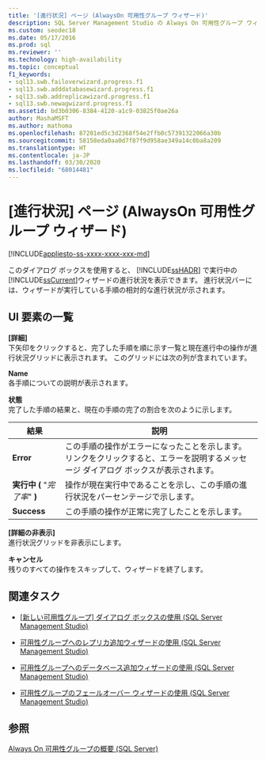 ```yaml
---
title: '[進行状況] ページ (AlwaysOn 可用性グループ ウィザード)'
description: SQL Server Management Studio の Always On 可用性グループ ウィザードの [進行状況ページ] のオプションについて説明します。
ms.custom: seodec18
ms.date: 05/17/2016
ms.prod: sql
ms.reviewer: ''
ms.technology: high-availability
ms.topic: conceptual
f1_keywords:
- sql13.swb.failoverwizard.progress.f1
- sql13.swb.adddatabasewizard.progress.f1
- sql13.swb.addreplicawizard.progress.f1
- sql13.swb.newagwizard.progress.f1
ms.assetid: bd3b0306-8384-4120-a1c9-03825f0ae26a
author: MashaMSFT
ms.author: mathoma
ms.openlocfilehash: 87201ed5c3d2368f54e2ffb0c57391322066a30b
ms.sourcegitcommit: 58158eda0aa0d7f87f9d958ae349a14c0ba8a209
ms.translationtype: HT
ms.contentlocale: ja-JP
ms.lasthandoff: 03/30/2020
ms.locfileid: "68014481"
---
```

# <a name="progress-page-always-on-availability-group-wizards"></a>[進行状況] ページ (AlwaysOn 可用性グループ ウィザード)
[!INCLUDE[appliesto-ss-xxxx-xxxx-xxx-md](../../../includes/appliesto-ss-xxxx-xxxx-xxx-md.md)]

  このダイアログ ボックスを使用すると、 [!INCLUDE[ssHADR](../../../includes/sshadr-md.md)] で実行中の [!INCLUDE[ssCurrent](../../../includes/sscurrent-md.md)]ウィザードの進行状況を表示できます。 進行状況バーには、ウィザードが実行している手順の相対的な進行状況が示されます。  
  
## <a name="uielement-list"></a>UI 要素の一覧  
 **[詳細]**  
 下矢印をクリックすると、完了した手順を順に示す一覧と現在進行中の操作が進行状況グリッドに表示されます。 このグリッドには次の列が含まれています。  
  
 **Name**  
 各手順についての説明が表示されます。  
  
 **状態**  
 完了した手順の結果と、現在の手順の完了の割合を次のように示します。  
  
|結果|説明|  
|------------|-----------------|  
|**Error**|この手順の操作がエラーになったことを示します。 リンクをクリックすると、エラーを説明するメッセージ ダイアログ ボックスが表示されます。|  
|**実行中 (** "*完了率*" **)**|操作が現在実行中であることを示し、この手順の進行状況をパーセンテージで示します。|  
|**Success**|この手順の操作が正常に完了したことを示します。|  
  
 **[詳細の非表示]**  
 進行状況グリッドを非表示にします。  
  
 **キャンセル**  
 残りのすべての操作をスキップして、ウィザードを終了します。  
  
##  <a name="related-tasks"></a><a name="RelatedTasks"></a> 関連タスク  
  
-   [[新しい可用性グループ] ダイアログ ボックスの使用 &#40;SQL Server Management Studio&#41;](../../../database-engine/availability-groups/windows/use-the-new-availability-group-dialog-box-sql-server-management-studio.md)  
  
-   [可用性グループへのレプリカ追加ウィザードの使用 &#40;SQL Server Management Studio&#41;](../../../database-engine/availability-groups/windows/use-the-add-replica-to-availability-group-wizard-sql-server-management-studio.md)  
  
-   [可用性グループへのデータベース追加ウィザードの使用 &#40;SQL Server Management Studio&#41;](../../../database-engine/availability-groups/windows/availability-group-add-database-to-group-wizard.md)  
  
-   [可用性グループのフェールオーバー ウィザードの使用 &#40;SQL Server Management Studio&#41;](../../../database-engine/availability-groups/windows/use-the-fail-over-availability-group-wizard-sql-server-management-studio.md)  
  
## <a name="see-also"></a>参照  
 [Always On 可用性グループの概要 &#40;SQL Server&#41;](../../../database-engine/availability-groups/windows/overview-of-always-on-availability-groups-sql-server.md)  
  
  
